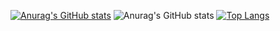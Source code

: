 [![Anurag's GitHub stats](https://github-readme-stats.vercel.app/api?username=moonzlo)](https://github.com/anuraghazra/github-readme-stats)
![Anurag's GitHub stats](https://github-readme-stats.vercel.app/api?username=moonzlo&hide=contribs,prs)
[![Top Langs](https://github-readme-stats.vercel.app/api/top-langs/?username=moonzlo&layout=compact)](https://github.com/anuraghazra/github-readme-stats)
